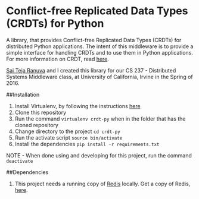 # Conflict-free Replicated Data Types (CRDTs) for Python

A library, that provides Conflict-free Replicated Data Types (CRDTs) for distributed Python applications. The intent of this middleware is to provide a simple interface for handling CRDTs and to use them in Python applications. For more information on CRDT, read [here](https://en.wikipedia.org/wiki/Conflict-free_replicated_data_type).

[Sai Teja Ranuva](https://github.com/saitejar) and I created this library for our CS 237 - Distributed Systems Middleware class, at University of California, Irvine in the Spring of 2016.

##Installation

1. Install Virtualenv, by following the instructions [here](https://virtualenv.pypa.io/en/latest/installation.html)
2. Clone this repository
3. Run the command `virtualenv crdt-py` when in the folder that has the cloned repository
4. Change directory to the project `cd crdt-py`
5. Run the activate script `source bin/activate`
6. Install the dependencies `pip install -r requirements.txt`

NOTE - When done using and developing for this project, run the command `deactivate`

##Dependencies

1. This project needs a running copy of [Redis](http://redis.io/) locally. Get a copy of Redis, [here](http://redis.io/download).
